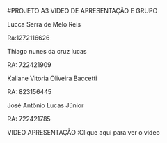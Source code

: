 #PROJETO A3 VIDEO DE APRESENTAÇÃO E GRUPO

Lucca Serra de Melo Reis

Ra:1272116626

Thiago nunes da cruz lucas

RA: 722421909

Kaliane Vitoria Oliveira Baccetti

RA: 823156445

José Antônio Lucas Júnior

RA: 722421785

VIDEO APRESENTAÇÃO :Clique aqui para ver o video
